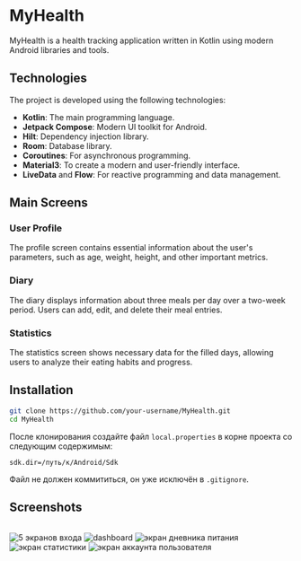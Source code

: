 # MyHealth

MyHealth is a health tracking application written in Kotlin using modern Android libraries and tools.

## Technologies

The project is developed using the following technologies:

- **Kotlin**: The main programming language.
- **Jetpack Compose**: Modern UI toolkit for Android.
- **Hilt**: Dependency injection library.
- **Room**: Database library.
- **Coroutines**: For asynchronous programming.
- **Material3**: To create a modern and user-friendly interface.
- **LiveData** and **Flow**: For reactive programming and data management.

## Main Screens

### User Profile
The profile screen contains essential information about the user's parameters, such as age, weight, height, and other important metrics.

### Diary
The diary displays information about three meals per day over a two-week period. Users can add, edit, and delete their meal entries.

### Statistics
The statistics screen shows necessary data for the filled days, allowing users to analyze their eating habits and progress.

## Installation

```bash
git clone https://github.com/your-username/MyHealth.git
cd MyHealth
```
После клонирования создайте файл `local.properties` в корне проекта со следующим содержимым:

```properties
sdk.dir=/путь/к/Android/Sdk
```

Файл не должен коммититься, он уже исключён в `.gitignore`.
## Screenshots
|||
|-|--------|
![5 экранов входа](https://github.com/user-attachments/assets/72348e2a-b6e6-4b73-8234-6057df1dc775)
![dashboard](https://github.com/user-attachments/assets/225f0c9b-dbbb-4f65-b287-a7aaef43e01a)
![экран дневника питания](https://github.com/user-attachments/assets/acf33deb-ede8-4208-8cde-f60daf8d68e1)
![экран статистики](https://github.com/user-attachments/assets/054cd4ca-62c7-41a2-9c9c-93ac64877931)
![экран аккаунта пользователя](https://github.com/user-attachments/assets/419da077-2fbd-4cb3-ba5d-a0fa8c0101b0)








